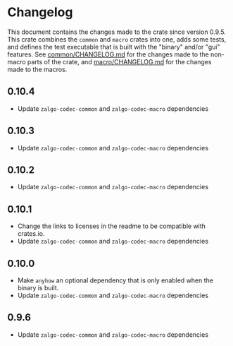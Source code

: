 # Changelog

This document contains the changes made to the crate since version 0.9.5. This crate combines the `common` and `macro` crates into one, adds some tests, and defines the test executable that is built with the "binary" and/or "gui" features. 
See [common/CHANGELOG.md](../common/CHANGELOG.md) for the changes made to the non-macro parts of the crate,
and [macro/CHANGELOG.md](../macro/CHANGELOG.md) for the changes made to the macros.

## 0.10.4

- Update `zalgo-codec-common` and `zalgo-codec-macro` dependencies

## 0.10.3

- Update `zalgo-codec-common` and `zalgo-codec-macro` dependencies

## 0.10.2

- Update `zalgo-codec-common` and `zalgo-codec-macro` dependencies

## 0.10.1

 - Change the links to licenses in the readme to be compatible with crates.io.
 - Update `zalgo-codec-common` and `zalgo-codec-macro` dependencies

## 0.10.0

 - Make `anyhow` an optional dependency that is only enabled when the binary is built.
 - Update `zalgo-codec-common` and `zalgo-codec-macro` dependencies

## 0.9.6

 - Update `zalgo-codec-common` and `zalgo-codec-macro` dependencies
